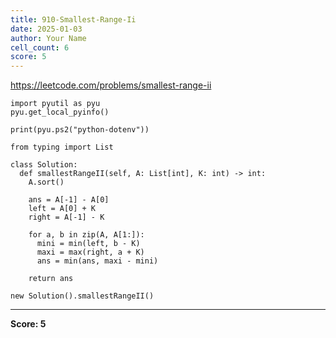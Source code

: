 ```yaml
---
title: 910-Smallest-Range-Ii
date: 2025-01-03
author: Your Name
cell_count: 6
score: 5
---
```


https://leetcode.com/problems/smallest-range-ii


```
import pyutil as pyu
pyu.get_local_pyinfo()
```


```
print(pyu.ps2("python-dotenv"))
```


```
from typing import List
```


```
class Solution:
  def smallestRangeII(self, A: List[int], K: int) -> int:
    A.sort()

    ans = A[-1] - A[0]
    left = A[0] + K
    right = A[-1] - K

    for a, b in zip(A, A[1:]):
      mini = min(left, b - K)
      maxi = max(right, a + K)
      ans = min(ans, maxi - mini)

    return ans
```


```
new Solution().smallestRangeII()
```


---
**Score: 5**